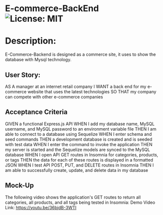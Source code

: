 # E-commerce-BackEnd ![License: MIT](https://img.shields.io/badge/License-MIT-yellow.svg)

# Description: 
E-Commerce-Backend is designed as a commerce site, it uses to show the database with Mysql technology.

## User Story:

AS A manager at an internet retail company
I WANT a back end for my e-commerce website that uses the latest technologies
SO THAT my company can compete with other e-commerce companies


## Acceptance Criteria

GIVEN a functional Express.js API
WHEN I add my database name, MySQL username, and MySQL password to an environment variable file
THEN I am able to connect to a database using Sequelize
WHEN I enter schema and seed commands
THEN a development database is created and is seeded with test data
WHEN I enter the command to invoke the application
THEN my server is started and the Sequelize models are synced to the MySQL database
WHEN I open API GET routes in Insomnia for categories, products, or tags
THEN the data for each of these routes is displayed in a formatted JSON
WHEN I test API POST, PUT, and DELETE routes in Insomnia
THEN I am able to successfully create, update, and delete data in my database


## Mock-Up

The following video shows the application's GET routes to return all categories, all products, and all tags being tested in Insomnia:
Demo Video Link: https://youtu.be/36bjdB-3WTI
